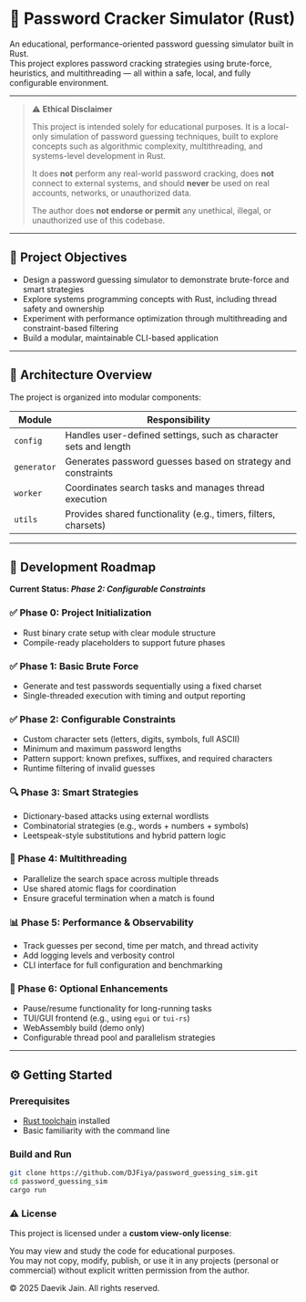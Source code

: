 # 🔐 Password Cracker Simulator (Rust)

An educational, performance-oriented password guessing simulator built in Rust.  
This project explores password cracking strategies using brute-force, heuristics, and multithreading — all within a safe, local, and fully configurable environment.

---

> ⚠️ **Ethical Disclaimer**
>
> This project is intended solely for educational purposes. It is a local-only simulation of password guessing techniques, built to explore concepts such as algorithmic complexity, multithreading, and systems-level development in Rust.
>
> It does **not** perform any real-world password cracking, does **not** connect to external systems, and should **never** be used on real accounts, networks, or unauthorized data.
>
> The author does **not endorse or permit** any unethical, illegal, or unauthorized use of this codebase.

---

## 📌 Project Objectives

- Design a password guessing simulator to demonstrate brute-force and smart strategies
- Explore systems programming concepts with Rust, including thread safety and ownership
- Experiment with performance optimization through multithreading and constraint-based filtering
- Build a modular, maintainable CLI-based application

---

## 🧱 Architecture Overview

The project is organized into modular components:

| Module       | Responsibility                                                   |
|--------------|------------------------------------------------------------------|
| `config`     | Handles user-defined settings, such as character sets and length |
| `generator`  | Generates password guesses based on strategy and constraints     |
| `worker`     | Coordinates search tasks and manages thread execution            |
| `utils`      | Provides shared functionality (e.g., timers, filters, charsets)  |

---

## 🚧 Development Roadmap

**Current Status: _Phase 2: Configurable Constraints_**

### ✅ Phase 0: Project Initialization
- Rust binary crate setup with clear module structure
- Compile-ready placeholders to support future phases

### ✅ Phase 1: Basic Brute Force
- Generate and test passwords sequentially using a fixed charset
- Single-threaded execution with timing and output reporting

### ✅ Phase 2: Configurable Constraints
- Custom character sets (letters, digits, symbols, full ASCII)
- Minimum and maximum password lengths
- Pattern support: known prefixes, suffixes, and required characters
- Runtime filtering of invalid guesses

### 🔍 Phase 3: Smart Strategies
- Dictionary-based attacks using external wordlists
- Combinatorial strategies (e.g., words + numbers + symbols)
- Leetspeak-style substitutions and hybrid pattern logic

### 🧵 Phase 4: Multithreading
- Parallelize the search space across multiple threads
- Use shared atomic flags for coordination
- Ensure graceful termination when a match is found

### 📊 Phase 5: Performance & Observability
- Track guesses per second, time per match, and thread activity
- Add logging levels and verbosity control
- CLI interface for full configuration and benchmarking

### 🌟 Phase 6: Optional Enhancements
- Pause/resume functionality for long-running tasks
- TUI/GUI frontend (e.g., using `egui` or `tui-rs`)
- WebAssembly build (demo only)
- Configurable thread pool and parallelism strategies

---

## ⚙️ Getting Started

### Prerequisites

- [Rust toolchain](https://www.rust-lang.org/tools/install) installed
- Basic familiarity with the command line

### Build and Run

```bash
git clone https://github.com/DJFiya/password_guessing_sim.git
cd password_guessing_sim
cargo run
```

### ⚠️ License

This project is licensed under a **custom view-only license**:

You may view and study the code for educational purposes.  
You may not copy, modify, publish, or use it in any projects (personal or commercial) without explicit written permission from the author.

© 2025 Daevik Jain. All rights reserved.
